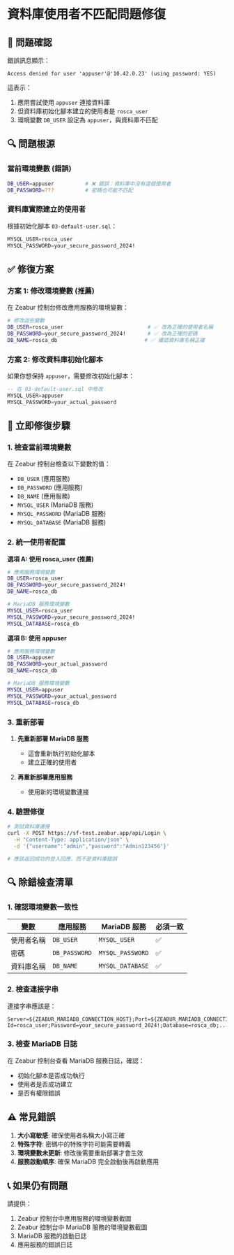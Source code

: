 # 資料庫使用者不匹配問題修復

## 🚨 問題確認

錯誤訊息顯示：
```
Access denied for user 'appuser'@'10.42.0.23' (using password: YES)
```

這表示：
1. 應用嘗試使用 `appuser` 連接資料庫
2. 但資料庫初始化腳本建立的使用者是 `rosca_user`
3. 環境變數 `DB_USER` 設定為 `appuser`，與資料庫不匹配

## 🔍 問題根源

### 當前環境變數 (錯誤)
```bash
DB_USER=appuser          # ❌ 錯誤：資料庫中沒有這個使用者
DB_PASSWORD=???          # 密碼也可能不匹配
```

### 資料庫實際建立的使用者
根據初始化腳本 `03-default-user.sql`：
```sql
MYSQL_USER=rosca_user
MYSQL_PASSWORD=your_secure_password_2024!
```

## ✅ 修復方案

### 方案 1: 修改環境變數 (推薦)

在 Zeabur 控制台修改應用服務的環境變數：

```bash
# 修改這些變數
DB_USER=rosca_user                           # ✅ 改為正確的使用者名稱
DB_PASSWORD=your_secure_password_2024!       # ✅ 改為正確的密碼
DB_NAME=rosca_db                            # ✅ 確認資料庫名稱正確
```

### 方案 2: 修改資料庫初始化腳本

如果你想保持 `appuser`，需要修改初始化腳本：

```sql
-- 在 03-default-user.sql 中修改
MYSQL_USER=appuser
MYSQL_PASSWORD=your_actual_password
```

## 🚀 立即修復步驟

### 1. 檢查當前環境變數

在 Zeabur 控制台檢查以下變數的值：
- `DB_USER` (應用服務)
- `DB_PASSWORD` (應用服務)  
- `DB_NAME` (應用服務)
- `MYSQL_USER` (MariaDB 服務)
- `MYSQL_PASSWORD` (MariaDB 服務)
- `MYSQL_DATABASE` (MariaDB 服務)

### 2. 統一使用者配置

**選項 A: 使用 rosca_user (推薦)**
```bash
# 應用服務環境變數
DB_USER=rosca_user
DB_PASSWORD=your_secure_password_2024!
DB_NAME=rosca_db

# MariaDB 服務環境變數
MYSQL_USER=rosca_user
MYSQL_PASSWORD=your_secure_password_2024!
MYSQL_DATABASE=rosca_db
```

**選項 B: 使用 appuser**
```bash
# 應用服務環境變數
DB_USER=appuser
DB_PASSWORD=your_actual_password
DB_NAME=rosca_db

# MariaDB 服務環境變數  
MYSQL_USER=appuser
MYSQL_PASSWORD=your_actual_password
MYSQL_DATABASE=rosca_db
```

### 3. 重新部署

1. **先重新部署 MariaDB 服務**
   - 這會重新執行初始化腳本
   - 建立正確的使用者

2. **再重新部署應用服務**
   - 使用新的環境變數連接

### 4. 驗證修復

```bash
# 測試資料庫連接
curl -X POST https://sf-test.zeabur.app/api/Login \
  -H "Content-Type: application/json" \
  -d '{"username":"admin","password":"Admin123456"}'

# 應該返回成功的登入回應，而不是資料庫錯誤
```

## 🔍 除錯檢查清單

### 1. 確認環境變數一致性

| 變數 | 應用服務 | MariaDB 服務 | 必須一致 |
|------|----------|--------------|----------|
| 使用者名稱 | `DB_USER` | `MYSQL_USER` | ✅ |
| 密碼 | `DB_PASSWORD` | `MYSQL_PASSWORD` | ✅ |
| 資料庫名稱 | `DB_NAME` | `MYSQL_DATABASE` | ✅ |

### 2. 檢查連接字串

連接字串應該是：
```
Server=${ZEABUR_MARIADB_CONNECTION_HOST};Port=${ZEABUR_MARIADB_CONNECTION_PORT};User Id=rosca_user;Password=your_secure_password_2024!;Database=rosca_db;...
```

### 3. 檢查 MariaDB 日誌

在 Zeabur 控制台查看 MariaDB 服務日誌，確認：
- 初始化腳本是否成功執行
- 使用者是否成功建立
- 是否有權限錯誤

## ⚠️ 常見錯誤

1. **大小寫敏感**: 確保使用者名稱大小寫正確
2. **特殊字符**: 密碼中的特殊字符可能需要轉義
3. **環境變數未更新**: 修改後需要重新部署才會生效
4. **服務啟動順序**: 確保 MariaDB 完全啟動後再啟動應用

## 📞 如果仍有問題

請提供：
1. Zeabur 控制台中應用服務的環境變數截圖
2. Zeabur 控制台中 MariaDB 服務的環境變數截圖  
3. MariaDB 服務的啟動日誌
4. 應用服務的錯誤日誌